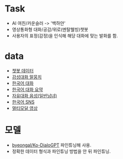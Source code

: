 # Task
- AI 여친/카운슬러 -> '백하얀'
- 영상통화형 대화/공감/위로(멘탈웰빙)챗봇
- 사용자의 표정(감정)을 인식해 해당 대화에 맞는 발화를 함.

# data
- [챗봇 데이터](https://github.com/songys/Chatbot_data)
- [감성대화 말뭉치](https://aihub.or.kr/aidata/7978) 
- [한국어 대화](https://aihub.or.kr/aidata/85/download)
- [한국어 대화 요약](https://aihub.or.kr/aidata/30714)
- [자유대화 음성(일반남녀)](https://aihub.or.kr/aidata/30703)
- [한국어 SNS](https://aihub.or.kr/aidata/30718)
- [멀티모달 영상](https://aihub.or.kr/aidata/137)

# 모델
- [byeongal/Ko-DialoGPT](https://huggingface.co/byeongal/Ko-DialoGPT) 파인튜닝해 사용.
- 정확한 데이터 형식과 파인튜닝 방법을 안 뒤 파인튜닝.
